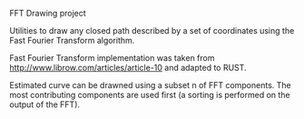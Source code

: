 FFT Drawing project

Utilities to draw any closed path described by a set of coordinates using the Fast Fourier Transform algorithm.

Fast Fourier Transform implementation was taken from http://www.librow.com/articles/article-10 and adapted to RUST.

Estimated curve can be drawned using a subset n of FFT components. The most contributing components are used first (a sorting is performed on the output of the FFT).
